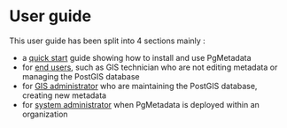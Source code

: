 # User guide

This user guide has been split into 4 sections mainly :

* a [quick start](./tutorial.md) guide showing how to install and use PgMetadata
* for [end users](./end-user.md), such as GIS technician who are not editing metadata or managing the PostGIS database
* for [GIS administrator](./gis-admin.md) who are maintaining the PostGIS database, creating new metadata
* for [system administrator](./sys-admin.md) when PgMetadata is deployed within an organization
